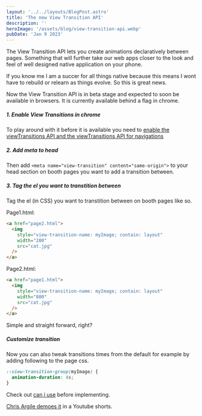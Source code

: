 ```yaml
---
layout: '../../layouts/BlogPost.astro'
title: 'The new View Transition API'
description: ''
heroImage: '/assets/blog/view-transition-api.webp'
pubDate: 'Jan 9 2023'
---
```


The View Transition API lets you create animations declaratively between pages. Something that will further take our web apps closer to the look and feel of well designed native application on your phone.

If you know me I am a succer for all things native because this means I wont have to rebuild or relearn as things evolve. So this is great news.

Now the View Transition API is in beta stage and expected to soon be available in browsers. It is currently available behind a flag in chrome.

##### 1. Enable View Transitions in chrome

To play around with it before it is available you need to [enable the viewTransitions API and the viewTransitions API for navigations](chrome://flags)

##### 2. Add meta to head

Then add `<meta name="view-transition" content="same-origin">` to your head section on booth pages you want to add a transition between.

##### 3. Tag the el you want to transtition between

Tag the el (in CSS) you want to transtition between on booth pages like so.

Page1.html:

```html
<a href="page2.html">
  <img
    style="view-transition-name: myImage; contain: layout"
    width="200"
    src="cat.jpg"
  />
</a>
```

Page2.html:

```html
<a href="page1.html">
  <img
    style="view-transition-name: myImage; contain: layout"
    width="800"
    src="cat.jpg"
  />
</a>
```

Simple and straight forward, right?

##### Customize transition

Now you can also tweak transitions times from the default for example by adding following to the page css.

```css
::view-transition-group(myImage) {
  animation-duration: 4s;
}
```

Check out [can i use](https://caniuse.com/?search=view-transition) before implementing.

[Chris Argile demoes it](https://www.youtube.com/shorts/aTGwrErX9AM) in a Youtube shorts.
